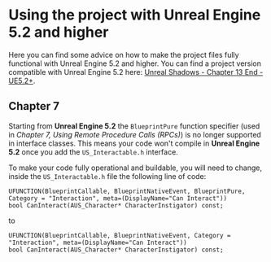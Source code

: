# Using the project with Unreal Engine 5.2 and higher

Here you can find some advice on how to make the project files fully functional with Unreal Engine 5.2 and higher. You can find a project version compatible with Unreal Engine 5.2 here: [Unreal Shadows - Chapter 13 End - UE5.2+](https://github.com/PacktPublishing/Multiplayer-Game-Development-with-Unreal-Engine-5/releases/download/us-chapret-13-end-ue52/unrealshadows-ltol-chapter-13-end-ue52.zip).


## Chapter 7

Starting from **Unreal Engine 5.2** the `BlueprintPure` function specifier (used in _Chapter 7, Using Remote Procedure Calls (RPCs)_) is no longer supported in interface classes. This means your code won't compile in **Unreal Engine 5.2** once you add the `US_Interactable.h` interface.

To make your code fully operational and buildable, you will need to change, inside the `US_Interactable.h` file the following line of code:

```
UFUNCTION(BlueprintCallable, BlueprintNativeEvent, BlueprintPure, Category = "Interaction", meta=(DisplayName="Can Interact"))
bool CanInteract(AUS_Character* CharacterInstigator) const;
```

to

```
UFUNCTION(BlueprintCallable, BlueprintNativeEvent, Category = "Interaction", meta=(DisplayName="Can Interact"))
bool CanInteract(AUS_Character* CharacterInstigator) const;
```
